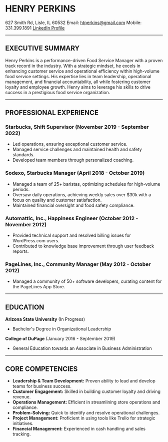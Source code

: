 # HENRY PERKINS
627 Smith Rd, Lisle, IL 60532
Email: htperkins@gmail.com
Mobile: 331.399.1891
[LinkedIn Profile](https://www.linkedin.com/in/henryperkins/)

---

## EXECUTIVE SUMMARY
Henry Perkins is a performance-driven Food Service Manager with a proven track record in the industry. With a strategic mindset, he excels in enhancing customer service and operational efficiency within high-volume food service settings. His expertise lies in team leadership, operational management, and financial accountability, all while fostering customer loyalty and employee growth. Henry aims to leverage his skills to drive success in a prestigious food service organization.

---

## PROFESSIONAL EXPERIENCE

### **Starbucks, Shift Supervisor** (November 2019 - September 2022)
- Led operations, ensuring exceptional customer service.
- Managed service challenges and maintained health and safety standards.
- Developed team members through personalized coaching.

### **Sodexo, Starbucks Manager** (April 2018 - October 2019)
- Managed a team of 25+ baristas, optimizing schedules for high-volume periods.
- Oversaw daily operations, achieving weekly sales over $30k with a focus on quality and customer satisfaction.
- Maintained financial oversight and food safety compliance.

### **Automattic, Inc., Happiness Engineer** (October 2012 - November 2012)
- Provided technical support and resolved billing issues for WordPress.com users.
- Contributed to knowledge base improvement through user feedback reports.

### **PageLines, Inc., Community Manager** (May 2012 - October 2012)
- Managed a community of 50+ software developers, curating content for the PageLines App Store.

---

## EDUCATION
**Arizona State University** (In Progress)
- Bachelor's Degree in Organizational Leadership

**College of DuPage** (January 2016 - September 2019)
- General Education towards an Associate in Business Administration

---

## CORE COMPETENCIES
- **Leadership & Team Development:** Proven ability to lead and develop teams for business success.
- **Customer Engagement:** Skilled in building customer loyalty and driving revenue.
- **Operations Management:** Efficient in streamlining store operations and compliance.
- **Problem-Solving:** Quick to identify and resolve operational challenges.
- **Project Management:** Proficient in using tools like Trello for strategic initiatives.
- **Financial Management:** Experienced in cash handling and sales tracking.